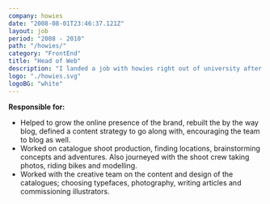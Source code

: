 ```yaml
---
company: howies
date: "2008-08-01T23:46:37.121Z"
layout: job
period: "2008 - 2010"
path: "/howies/"
category: "FrontEnd"
title: "Head of Web"
description: "I landed a job with howies right out of university after a summer interning there the summer before. I bought a knowledge of the internet and social media to company and helped grow the online presence of the brand. Being a small company I also helped out with a lot of things to from helping produce photoshoots to design and content for the quarterly catalogues."
logo: "./howies.svg"
logoBG: "white"
---
```


**Responsible for:**
* Helped to grow the online presence of the brand, rebuilt the by the way blog, defined a content
strategy to go along with, encouraging the team to blog as well.
* Worked on catalogue shoot production, finding locations, brainstorming concepts and adventures.
Also journeyed with the shoot crew taking photos, riding bikes and modelling.
* Worked with the creative team on the content and design of the catalogues; choosing typefaces,
photography, writing articles and commissioning illustrators.
